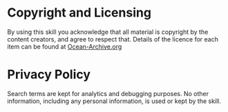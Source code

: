 
# Copyright and Licensing

By using this skill you acknowledge that all material is copyright by the content creators, and agree to respect that. Details of the licence for each item can be found at [Ocean-Archive.org](https://ocean-archive.org/)

# Privacy Policy

Search terms are kept for analytics and debugging purposes. No other information, including any personal information, is used or kept by the skill.